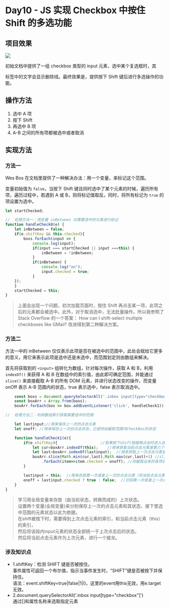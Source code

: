 # Day10 - JS 实现 Checkbox 中按住 Shift 的多选功能

## 项目效果

![](https://github.com/SUNNERCMS/30daysJavascript/blob/master/10%20-%20JS%20%E5%AE%9E%E7%8E%B0%20Checkbox%20%E4%B8%AD%E6%8C%89%E4%BD%8F%20Shift%20%E7%9A%84%E5%A4%9A%E9%80%89%E5%8A%9F%E8%83%BD/GIF.gif)

初始文档中提供了一组 checkbox 类型的 input 元素，选中某个复选框时，其 <p> 标签中的文字会显示删除线。最终效果是，提供按下 Shift 键后进行多选操作的功能。
## 操作方法

1. 选中 A 项
2. 按下 Shift
3. 再选中 B 项
4. A-B 之间的所有项都被选中或者取消

## 实现方法

### 方法一

Wes Bos 在文档里提供了一种解决办法：用一个变量，来标记这个范围。

变量初始值为 `false`，当按下 Shift 键且同时选中了某个元素的时候，遍历所有项，遍历过程中，若遇到 A 或 B，则将标记值取反。同时，将所有标记为 `true` 的项设置为选中。

```js
let startChecked;

//	处理方法一：用变量 inBetween 对需要选中的元素进行标记
function handleCheck0(e) {
	let inBetween = false;
	if(e.shiftKey && this.checked){
		boxs.forEach(input => {
			console.log(input);
			if(input === startChecked || input ===this) {
				inBetween = !inBetween;
			}
			if(inBetween) {
				console.log("on");
				input.checked = true;
			}
	});
	}
	startChecked = this;
}
```
> 上面会出现一个问题，初次加载页面时，按住 Shift 再点击某一项，此项之后的元素都会被选中。此外，对于取消选中，无法批量操作。所以我参照了 Stack Overflow 的一个答案： How can I shift-select multiple checkboxes like GMail? 改进得到第二种解决方案。

### 方法二
方法一中的 inBetween 仅仅表示此项是否在被选中的范围中，此处会赋给它更多的意义，用它来表示此项是选中还是未选中，而范围划定则由数组来解决。  

首先将获取到的 `<input>` 组转化为数组，针对每次操作，获取 A 和 B，利用 `indexOf()` 来获得 A 和 B 在数组中的索引值，由此即可确定范围，并能通过 `slice()` 来直接截取 A-B 的所有 DOM 元素，并进行状态改变的操作，而变量 onOff 表示 A-B 范围内的状态，true 表示选中，false 表示取消选中。
```js
    const boxs = document.querySelectorAll('.inbox input[type="checkbox"]');
    const boxArr = Array.from(boxs);
    boxArr.forEach(box => box.addEventListener('click', handleCheck1));

//  处理方法二：利用数组索引获取需要选中的范围

    let lastinput;//用来保存上一次的点击元素
    let onoff; //用来保存上一次的点击状态，已提供给截取范围内CheckBox的状态

    function handleCheck1(e){
        if(e.shiftKey){                   //若果按下shift按键再点击时进入该程序，主要用来处理索引值
            let cur=boxArr.indexOf(this);    //用来获取当前点击元素是第几个input
            let last=boxArr.indexOf(lastinput);  //用来获取上一次点击元素是第几个input
            boxArr.slice(Math.min(cur,last),Math.max(cur,last)+1) //slice返回一个子数组
                .forEach(item=>item.checked = onoff); //将截取出来的各项状态设置的和上下点击元素的状态一致
        }

        lastinput = this;  //用来存放第一次或者上一次的点击元素（将当前点击元素作为上次元素，然后在有点击时和下次又组成一个范围）
        onoff = lastinput.checked ? true : false;  //识别第一次或者上一次点击元素的状态值
    }
}
```
> 学习用全局变量来存放（由当前状态，转换而成的）上次状态。  
设置两个变量(全局变量)来分别保存上一次的点击元素和其状态，接下里选中范围的元素状态以此为依据。  
在shift被按下时，需要得到上次点击元素的索引，和当前点击元素（this）的索引，  
然后将该段内input元素的状态全部统一于上次点击后的状态。  
然后将当前点击元素作为上次元素，进行一个接龙。  
### 涉及知识点
- 1.shiftKey：检测 SHIFT 键是否被按住。  
事件属性可返回一个布尔值，指示当事件发生时，“SHIFT”键是否被按下并保持住。  
语法：event.shiftKey=true|false|1|0，这里的event用this无效，用e.target无效。  
- 2.document.querySelectorAll('.inbox input[type="checkbox"]')  
通过[]和属性名称来选取指定元素  
